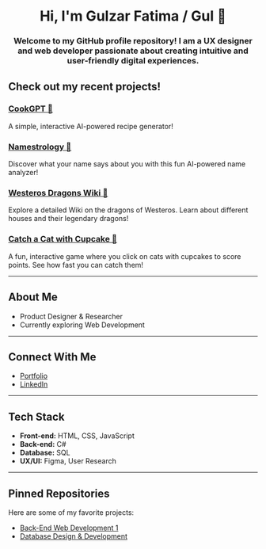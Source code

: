 <h1 align="center">Hi, I'm Gulzar Fatima / Gul 👋</h1>

<h3 align="center">Welcome to my GitHub profile repository! I am a UX designer and web developer passionate about creating intuitive and user-friendly digital experiences.</h3>

## Check out my recent projects!

### [CookGPT 🍳](https://cookgpt-21312859775.us-central1.run.app/)
A simple, interactive AI-powered recipe generator!

### [Namestrology 🔮](https://namestrology-83363002859.us-central1.run.app/)
Discover what your name says about you with this fun AI-powered name analyzer!

### [Westeros Dragons Wiki 🐉](https://gulzarfatima.github.io/Westeros-Dragon-Wiki-/)
Explore a detailed Wiki on the dragons of Westeros. Learn about different houses and their legendary dragons!

### [Catch a Cat with Cupcake 🧁](https://gulzarfatima.github.io/Catch-a-cat-with-cupcake/)
A fun, interactive game where you click on cats with cupcakes to score points. See how fast you can catch them!

---

## About Me  
- Product Designer & Researcher
- Currently exploring Web Development

---

## Connect With Me  
- [Portfolio](https://gulzarfatima.framer.ai/)  
- [LinkedIn](https://www.linkedin.com/in/gulzarfatima/)

---

## Tech Stack  
- **Front-end:** HTML, CSS, JavaScript  
- **Back-end:** C#  
- **Database:** SQL  
- **UX/UI:** Figma, User Research

---

## Pinned Repositories  
Here are some of my favorite projects:
- [Back-End Web Development 1](https://github.com/GulzarFatima/Back-End-Web-Development-1---HTTP-5125-RNB.git)  
- [Database Design & Development](https://github.com/GulzarFatima/Database-Design-Development---HTTP-5126-0NB.git)

